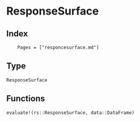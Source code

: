 # ResponseSurface

## Index

```@index
    Pages = ["responcesurface.md"]
```

## Type

```@docs
ResponseSurface
```

## Functions

```@docs
evaluate!(rs::ResponseSurface, data::DataFrame)
```
